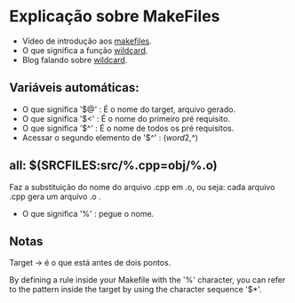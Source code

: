 # Explicação sobre MakeFiles

- Video de introdução aos [makefiles](https://www.youtube.com/watch?v=6Gw1rNyTJWA&list=LL&index=1&ab_channel=CalebCurry).
- O que significa a função [wildcard](https://www.gnu.org/software/make/manual/html_node/Wildcard-Function.html).
- Blog falando sobre [wildcard](https://earthly.dev/blog/using-makefile-wildcards/).


## Variáveis automáticas:
- O que significa '$@' : É o nome do target, arquivo gerado.
- O que significa '$<' : É o nome do primeiro pré requisito.
- O que significa '$^' : É o nome de todos os pré requisitos.
- Acessar o segundo elemento de '$^' : $(word 2,$^)

## all: $(SRCFILES:src/%.cpp=obj/%.o)

Faz a substituição do nome do arquivo .cpp em .o, ou seja:
cada arquivo .cpp gera um arquivo .o .

- O que significa '%' : pegue o nome.

## Notas

Target -> é o que está antes de dois pontos.

By defining a rule inside your Makefile with the '%' character,
you can refer to the pattern inside the target by using the 
character sequence '$*'.
